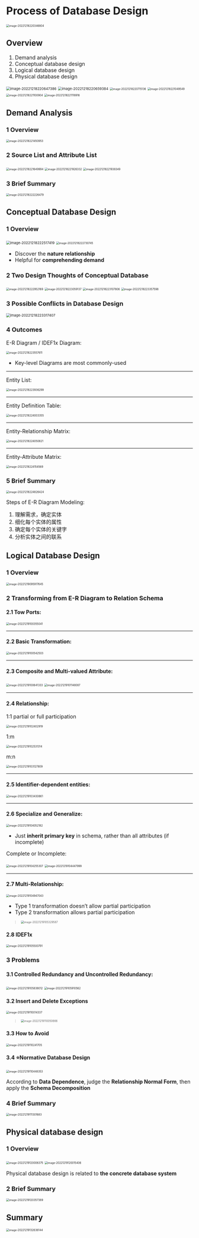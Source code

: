 # Process of Database Design

<img src="README.assets/image-20221218220346804.png" alt="image-20221218220346804" style="zoom:50%;" />

## Overview

1.   Demand analysis
2.   Conceptual database design 
3.   Logical database design 
4.   Physical database design

<img src="README.assets/image-20221218220647386.png" alt="image-20221218220647386" style="zoom:67%;" />

<img src="README.assets/image-20221218220659384.png" alt="image-20221218220659384" style="zoom:67%;" />

<img src="README.assets/image-20221218220715136.png" alt="image-20221218220715136" style="zoom:50%;" />

<img src="README.assets/image-20221218221049549.png" alt="image-20221218221049549" style="zoom:50%;" />

<img src="README.assets/image-20221218221100904.png" alt="image-20221218221100904" style="zoom:50%;" />

<img src="README.assets/image-20221218221118916.png" alt="image-20221218221118916" style="zoom:50%;" />

## Demand Analysis

### 1 Overview

<img src="README.assets/image-20221218221450953.png" alt="image-20221218221450953" style="zoom:50%;" />

### 2 Source List and Attribute List

<img src="README.assets/image-20221218221649994.png" alt="image-20221218221649994" style="zoom:50%;" />

<img src="README.assets/image-20221218221926332.png" alt="image-20221218221926332" style="zoom:50%;" />

<img src="README.assets/image-20221218221938349.png" alt="image-20221218221938349" style="zoom:50%;" />

### 3 Brief Summary

<img src="README.assets/image-20221218222226479.png" alt="image-20221218222226479" style="zoom:50%;" />

## Conceptual Database Design

### 1 Overview

<img src="README.assets/image-20221218222517419.png" alt="image-20221218222517419" style="zoom:67%;" />

<img src="README.assets/image-20221218222730745.png" alt="image-20221218222730745" style="zoom:50%;" />

-   Discover the **nature relationship**
-   Helpful for **comprehending demand**

### 2 Two Design Thoughts of Conceptual Database

<img src="README.assets/image-20221218222952169.png" alt="image-20221218222952169" style="zoom:50%;" />

<img src="README.assets/image-20221218223059137.png" alt="image-20221218223059137" style="zoom:50%;" />

<img src="README.assets/image-20221218223107806.png" alt="image-20221218223107806" style="zoom:50%;" />

<img src="README.assets/image-20221218223357598.png" alt="image-20221218223357598" style="zoom:50%;" />

### 3 Possible Conflicts in Database Design

<img src="README.assets/image-20221218223317407.png" alt="image-20221218223317407" style="zoom:67%;" />

### 4 Outcomes

E-R Diagram / IDEF1x Diagram: 

<img src="README.assets/image-20221218223557611.png" alt="image-20221218223557611" style="zoom:50%;" />

-   Key-level Diagrams are most commonly-used

---

Entity List:

<img src="README.assets/image-20221218223936299.png" alt="image-20221218223936299" style="zoom:50%;" />

---

Entity Definition Table:

<img src="README.assets/image-20221218224003355.png" alt="image-20221218224003355" style="zoom:50%;" />

---

Entity-Relationship Matrix:

<img src="README.assets/image-20221218224050821.png" alt="image-20221218224050821" style="zoom:50%;" />

---

Entity-Attribute Matrix:

<img src="README.assets/image-20221218224154569.png" alt="image-20221218224154569" style="zoom:50%;" />

### 5 Brief Summary

<img src="README.assets/image-20221218224826424.png" alt="image-20221218224826424" style="zoom:50%;" />

Steps of E-R Diagram Modeling:

1.   理解需求，确定实体
2.   细化每个实体的属性
3.   确定每个实体的关键字
4.   分析实体之间的联系

## Logical Database Design

### 1 Overview

<img src="README.assets/image-20221219095917645.png" alt="image-20221219095917645" style="zoom:50%;" />

### 2 Transforming from E-R Diagram to Relation Schema

#### 2.1 Tow Ports:

<img src="README.assets/image-20221219100355041.png" alt="image-20221219100355041" style="zoom:50%;" />

---

#### 2.2 Basic Transformation:

<img src="README.assets/image-20221219100542503.png" alt="image-20221219100542503" style="zoom:50%;" />

---

#### 2.3 Composite and Multi-valued Attribute:

<img src="README.assets/image-20221219100641333.png" alt="image-20221219100641333" style="zoom:50%;" />

<img src="README.assets/image-20221219101148087.png" alt="image-20221219101148087" style="zoom:50%;" />

---

#### 2.4 Relationship:

1:1 partial or full participation

<img src="README.assets/image-20221219102402919.png" alt="image-20221219102402919" style="zoom:50%;" />

1:m

<img src="README.assets/image-20221219102531314.png" alt="image-20221219102531314" style="zoom:50%;" />

m:n

<img src="README.assets/image-20221219103127809.png" alt="image-20221219103127809" style="zoom:50%;" />

---

#### 2.5 Identifier-dependent entities:

<img src="README.assets/image-20221219103430861.png" alt="image-20221219103430861" style="zoom:50%;" />

---

#### 2.6 Specialize and Generalize:

<img src="README.assets/image-20221219104052182.png" alt="image-20221219104052182" style="zoom:50%;" />

-   Just **inherit primary key** in schema, rather than all attributes (if incomplete)

Complete or Incomplete:

<img src="README.assets/image-20221219104255307.png" alt="image-20221219104255307" style="zoom:50%;" />

<img src="README.assets/image-20221219104447999.png" alt="image-20221219104447999" style="zoom:50%;" />

---

#### 2.7 Multi-Relationship:

<img src="README.assets/image-20221219104947043.png" alt="image-20221219104947043" style="zoom:50%;" />

-   Type 1 transformation doesn’t allow partial participation
-   Type 2 transformation allows partial participation

>   <img src="README.assets/image-20221219105329587.png" alt="image-20221219105329587" style="zoom:50%;" />

#### 2.8 IDEF1x

<img src="README.assets/image-20221219105500791.png" alt="image-20221219105500791" style="zoom:50%;" />

### 3 Problems

#### 3.1 Controlled Redundancy and Uncontrolled Redundancy:

<img src="README.assets/image-20221219105838012.png" alt="image-20221219105838012" style="zoom:50%;" />

<img src="README.assets/image-20221219105910562.png" alt="image-20221219105910562" style="zoom:50%;" />

#### 3.2 Insert and Delete Exceptions

<img src="README.assets/image-20221219110014337.png" alt="image-20221219110014337" style="zoom:50%;" />

>   <img src="README.assets/image-20221219110050666.png" alt="image-20221219110050666" style="zoom:50%;" />

#### 3.3 How to Avoid

<img src="README.assets/image-20221219110241705.png" alt="image-20221219110241705" style="zoom:50%;" />

#### 3.4 :star:Normative Database Design

<img src="README.assets/image-20221219110448353.png" alt="image-20221219110448353" style="zoom:50%;" />

According to **Data Dependence**, judge the **Relationship Normal Form**, then apply the **Schema Decomposition**

### 4 Brief Summary

<img src="README.assets/image-20221219111301683.png" alt="image-20221219111301683" style="zoom:50%;" />

## Physical database design

### 1 Overview

<img src="README.assets/image-20221219120006375.png" alt="image-20221219120006375" style="zoom:50%;" />

<img src="README.assets/image-20221219120015406.png" alt="image-20221219120015406" style="zoom:50%;" />

Physical database design is related to **the concrete database system**

### 2 Brief Summary

<img src="README.assets/image-20221219120357389.png" alt="image-20221219120357389" style="zoom:50%;" />

## Summary

<img src="README.assets/image-20221219132636144.png" alt="image-20221219132636144" style="zoom:50%;" />




